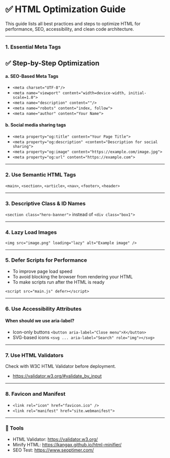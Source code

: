 # ✅ HTML Optimization Guide

This guide lists all best practices and steps to optimize HTML for performance, SEO, accessibility, and clean code architecture.

---

### 1. Essential Meta Tags
## ✅ Step-by-Step Optimization

#### a. SEO-Based Meta Tags
- `<meta charset="UTF-8"/>`
- `<meta name="viewport" content="width=device-width, initial-scale=1.0">`
- `<meta name="description" content=""/>`
- `<meta name="robots" content="index, follow">`
- `<meta name="author" content="Your Name">`

#### b. Social media sharing tags

- `<meta property="og:title" content="Your Page Title">`
- `<meta property="og:description" <content="Description for social sharing">`
- `<meta property="og:image" content="https://example.com/image.jpg">`
- `<meta property="og:url" content="https://example.com">`

---

### 2. Use Semantic HTML Tags

`<main>`, `<section>`, `<article>`, `<nav>`, `<footer>`, `<header>`

---

### 3. Descriptive Class & ID Names

`<section class="hero-banner">` instead of `<div class="box1">`

---

### 4. Lazy Load Images

`<img src="image.png" loading="lazy" alt="Example image" />`

---

### 5. Defer Scripts for Performance

- To improve page load speed
- To avoid blocking the browser from rendering your HTML
- To make scripts run after the HTML is ready
  
`<script src="main.js" defer></script>`

---

### 6. Use Accessibility Attributes

#### When should we use aria-label?
- Icon-only buttons	`<button aria-label="Close menu">X</button>`
- SVG-based icons	`<svg ... aria-label="Search" role="img"></svg>`
  
---

### 7. Use HTML Validators

Check with W3C HTML Validator before deployment.
- https://validator.w3.org/#validate_by_input

---

### 8. Favicon and Manifest

- `<link rel="icon" href="favicon.ico" />`
- `<link rel="manifest" href="site.webmanifest">`

---

### 📘 Tools

- HTML Validator: https://validator.w3.org/
- Minify HTML: https://kangax.github.io/html-minifier/
- SEO Test: https://www.seoptimer.com/
